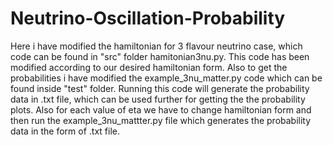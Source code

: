 # Neutrino-Oscillation-Probability

Here i have modified the hamiltonian for 3 flavour neutrino case, which code can be found in "src" folder hamitonian3nu.py. This code has been modified according to our desired hamiltonian form.
Also to get the probabilities i have modified the example_3nu_matter.py code which can be found inside "test" folder. Running this code will 
generate the probability data in .txt file, which can be used further for getting the the probability plots. Also for each value of eta we have to change hamiltonian form and then run the example_3nu_mattter.py file which generates the probability data in the form of .txt file.



